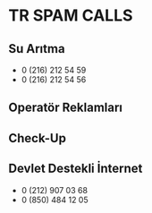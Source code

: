 # TR SPAM CALLS

## Su Arıtma

- 0 (216) 212 54 59
- 0 (216) 212 54 56

## Operatör Reklamları

## Check-Up

## Devlet Destekli İnternet

- 0 (212) 907 03 68
- 0 (850) 484 12 05
